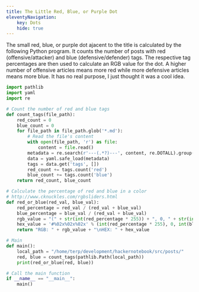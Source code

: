 ```yaml
---
title: The Little Red, Blue, or Purple Dot
eleventyNavigation:
    key: Dots
    hide: true
---
```


The small red, blue, or purple dot ajacent to the title is calculated by the following Python program. It counts the number of posts with red (offensive/attacker) and blue (defensive/defender) tags. The respective tag percentages are then used to calculate an RGB value for the dot. A higher number of offensive articles means more red while more defensive articles means more blue. It has no real purpose, I just thought it was a cool idea.

```python
import pathlib
import yaml
import re

# Count the number of red and blue tags
def count_tags(file_path):
    red_count = 0
    blue_count = 0
    for file_path in file_path.glob('*.md'):
        # Read the file's content
        with open(file_path, 'r') as file:
            content = file.read()
        metadata = re.search(r'---(.*?)---', content, re.DOTALL).group(1)
        data = yaml.safe_load(metadata)
        tags = data.get('tags', [])
        red_count += tags.count('red')
        blue_count += tags.count('blue')
    return red_count, blue_count

# Calculate the percentage of red and blue in a color
# http://www.cknuckles.com/rgbsliders.html
def red_or_blue(red_val, blue_val):
    red_percentage = red_val / (red_val + blue_val)
    blue_percentage = blue_val / (red_val + blue_val)
    rgb_value = "(" + str(int(red_percentage * 255)) + ", 0, " + str(int(blue_percentage * 255)) + ")"
    hex_value = '#%02x%02x%02x' % (int(red_percentage * 255), 0, int(blue_percentage * 255))
    return "RGB: " + rgb_value + "\nHEX: " + hex_value

# Main
def main():
    local_path = "/home/terp/development/hackernotebook/src/posts/"
    red, blue = count_tags(pathlib.Path(local_path))
    print(red_or_blue(red, blue))

# Call the main function
if __name__ == "__main__":
    main()
```